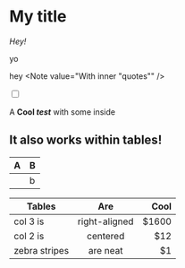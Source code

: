 # My title


_Hey!_

yo <Note js:value="props.title" />

hey <Note value="With inner \"quotes\"" />

<input type="checkbox" defaultChecked js:onChange="e => console.log('checkbox changed', e.target.checked)" />

A <Note content="This should be displayed">
  <Strong>Cool _test_</Strong> with some <InlineNote value="content"/>
  inside</Note> <InlineNote value='along' otherValue="other surprises!" />

## It also works within tables!

| A                    | B   |
| -------------------- | --- |
| <Note js:value="['wow', 'yo'].map((v, i) => (<Strong key={String(i)}>{v}</Strong>))" /> | b   |

| Tables        | Are           | Cool  |
| ------------- |:-------------:| -----:|
| col 3 is      | right-aligned | $1600 |
| col 2 is      | centered      |   $12 |
| zebra stripes | are neat      |    $1 |
